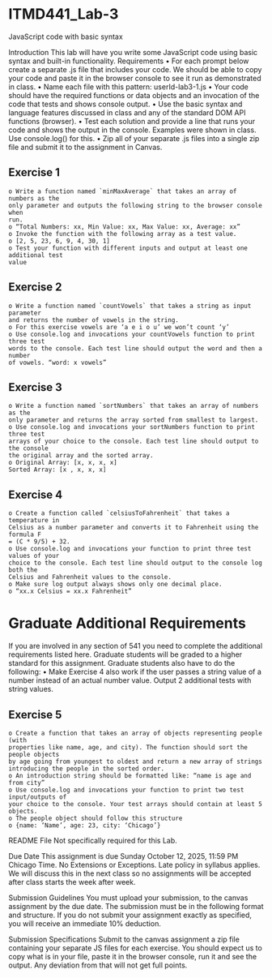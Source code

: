 # ITMD441_Lab-3
JavaScript code with basic syntax

Introduction
This lab will have you write some JavaScript code using basic syntax and built-in functionality.
Requirements
    • For each prompt below create a separate .js file that includes your code. We should be
    able to copy your code and paste it in the browser console to see it run as demonstrated
    in class.
    • Name each file with this pattern: userId-lab3-1.js
    • Your code should have the required functions or data objects and an invocation of the
    code that tests and shows console output.
    • Use the basic syntax and language features discussed in class and any of the standard
    DOM API functions (browser).
    • Test each solution and provide a line that runs your code and shows the output in the
    console. Examples were shown in class. Use console.log() for this.
    • Zip all of your separate .js files into a single zip file and submit it to the assignment in
    Canvas.
    
## Exercise 1
    o Write a function named `minMaxAverage` that takes an array of numbers as the
    only parameter and outputs the following string to the browser console when
    run.
    o “Total Numbers: xx, Min Value: xx, Max Value: xx, Average: xx”
    o Invoke the function with the following array as a test value.
    o [2, 5, 23, 6, 9, 4, 30, 1]
    o Test your function with different inputs and output at least one additional test
    value
## Exercise 2
    o Write a function named `countVowels` that takes a string as input parameter
    and returns the number of vowels in the string.
    o For this exercise vowels are ‘a e i o u’ we won’t count ‘y’
    o Use console.log and invocations your countVowels function to print three test
    words to the console. Each test line should output the word and then a number
    of vowels. “word: x vowels”
## Exercise 3
    o Write a function named `sortNumbers` that takes an array of numbers as the
    only parameter and returns the array sorted from smallest to largest.
    o Use console.log and invocations your sortNumbers function to print three test
    arrays of your choice to the console. Each test line should output to the console
    the original array and the sorted array.
    o Original Array: [x, x, x, x]
    Sorted Array: [x , x, x, x]
## Exercise 4
    o Create a function called `celsiusToFahrenheit` that takes a temperature in
    Celsius as a number parameter and converts it to Fahrenheit using the formula F
    = (C * 9/5) + 32.
    o Use console.log and invocations your function to print three test values of your
    choice to the console. Each test line should output to the console log both the
    Celsius and Fahrenheit values to the console.
    o Make sure log output always shows only one decimal place.
    o “xx.x Celsius = xx.x Fahrenheit”
# Graduate Additional Requirements
If you are involved in any section of 541 you need to complete the additional requirements
listed here.
Graduate students will be graded to a higher standard for this assignment.
Graduate students also have to do the following:
    • Make Exercise 4 also work if the user passes a string value of a number instead of an
    actual number value. Output 2 additional tests with string values.
## Exercise 5
    o Create a function that takes an array of objects representing people (with
    properties like name, age, and city). The function should sort the people objects
    by age going from youngest to oldest and return a new array of strings
    introducing the people in the sorted order.
    o An introduction string should be formatted like: “name is age and from city”
    o Use console.log and invocations your function to print two test input/outputs of
    your choice to the console. Your test arrays should contain at least 5 objects.
    o The people object should follow this structure
    o {name: ‘Name’, age: 23, city: ‘Chicago’}

README File
Not specifically required for this Lab.

Due Date
This assignment is due Sunday October 12, 2025, 11:59 PM Chicago Time. No Extensions or
Exceptions. Late policy in syllabus applies. We will discuss this in the next class so no
assignments will be accepted after class starts the week after week.

Submission Guidelines
You must upload your submission, to the canvas assignment by the due date. The submission
must be in the following format and structure. If you do not submit your assignment exactly as
specified, you will receive an immediate 10% deduction.

Submission Specifications
Submit to the canvas assignment a zip file containing your separate JS files for each exercise.
You should expect us to copy what is in your file, paste it in the browser console, run it and see
the output. Any deviation from that will not get full points.
